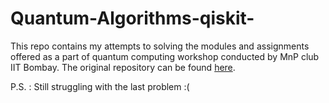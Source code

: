 # Quantum-Algorithms-qiskit-
This repo contains my attempts to solving the modules and assignments offered as a part of quantum computing workshop conducted by MnP club IIT Bombay. The original repository can be found [here](https://github.com/mnp-club/Quantum_Computing_Workshop_2020). 

P.S. : Still struggling with the last problem :(  